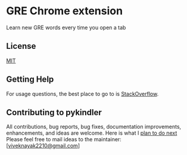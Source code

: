 # GRE Chrome extension
Learn new GRE words every time you open a tab

## License
[MIT](LICENSE)

## Getting Help

For usage questions, the best place to go to is [StackOverflow](https://stackoverflow.com/questions/).

## Contributing to pykindler

All contributions, bug reports, bug fixes, documentation improvements, enhancements, and ideas are welcome.
Here is what I [plan to do next](https://docs.google.com/document/d/1KMcxtuK0Lma0Jf2fQH_xRt93xYOkk7hXFEcTbkJqY0M/edit?usp=sharing) 
Please feel free to mail ideas to the maintainer: [viveknayak2210@gmail.com]
